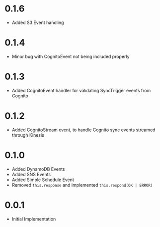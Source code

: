# 0.1.6

- Added S3 Event handling

# 0.1.4

- Minor bug with CognitoEvent not being included properly

# 0.1.3

- Added CognitoEvent handler for validating SyncTrigger events from Cognito

# 0.1.2

- Added CognitoStream event, to handle Cognito sync events streamed through Kinesis

# 0.1.0

- Added DynamoDB Events
- Added SNS Events
- Added Simple Schedule Event
- Removed `this.response` and implemented `this.respond(OK | ERROR)`

# 0.0.1

- Initial Implementation
